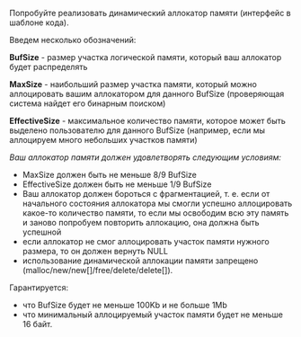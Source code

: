Попробуйте реализовать динамический аллокатор памяти (интерфейс в шаблоне кода).

Введем несколько обозначений:

**BufSize** - размер участка логической памяти, который ваш аллокатор будет распределять

**MaxSize** - наибольший размер участка памяти, который можно аллоцировать вашим аллокатором для данного BufSize (проверяющая система найдет его бинарным поиском)

**EffectiveSize** - максимальное количество памяти, которое может быть выделено пользователю для данного BufSize (например, если мы аллоцируем много небольших участков памяти)

*Ваш аллокатор памяти должен удовлетворять следующим условиям:*

- MaxSize должен быть не меньше 8/9 BufSize
- EffectiveSize должен быть не меньше 1/9 BufSize
- Ваш аллокатор должен бороться с фрагментацией, т. е. если от
начального состояния аллокатора мы смогли успешно аллоцировать
какое-то количество памяти, то если мы освободим всю эту память
и заново попробуем повторить аллокацию, она должна быть успешной
- если аллокатор не смог аллоцировать участок памяти нужного размера, 
то он должен вернуть NULL 
- использование динамической аллокации памяти запрещено (malloc/new/new[]/free/delete/delete[]).

Гарантируется:
- что BufSize будет не меньше 100Kb и не больше 1Mb
- что минимальный аллоцируемый участок памяти будет не меньше 16 байт.
